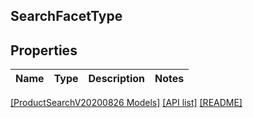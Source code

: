 ## SearchFacetType

## Properties

Name | Type | Description | Notes
------------ | ------------- | ------------- | -------------

[[ProductSearchV20200826 Models]](../) [[API list]](../../Api) [[README]](../../../README.md)

